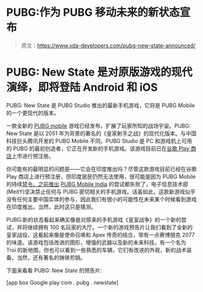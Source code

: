 # PUBG:作为 PUBG 移动未来的新状态宣布

> 原文：<https://www.xda-developers.com/pubg-new-state-announced/>

# PUBG: New State 是对原版游戏的现代演绎，即将登陆 Android 和 iOS

PUBG: New State 是 PUBG Studio 推出的最新手机游戏，它将是 PUBG Mobile 的一个更现代的版本。

一款全新的 [PUBG mobile](https://www.xda-developers.com/pubg-mobile-tips-tricks/) 游戏已经发布，扩展了玩家所知的战场宇宙。PUBG: New State 是以 2051 年为背景的著名的《皇家射手之战》的现代化版本。与中国科技巨头腾讯开发的 PUBG Mobile 不同，PUBG Studio 是 PC 和游戏机上可用的 PUBG 的最初创造者，它正在开发新的手机游戏。该游戏目前已在[谷歌 Play 商店](https://play.google.com/store/apps/details?id=com.pubg.newstate)上市进行预注册。

你可能有的最明显的问题是——它会在印度推出吗？尽管这款游戏目前已经在谷歌 Play 商店上进行预注册，但印度居民仍然无法使用，很可能是因为 PUBG Mobile 的持续[禁令。之前推出](https://www.xda-developers.com/pubg-mobile-lite-stop-working-india-october-30/) [PUBG Mobile India](https://www.xda-developers.com/pubg-corporation-announces-pubg-mobile-india-plans/) 的尝试都失败了，电子信息技术部(MeitY)坚决禁止任何与 PUBG 密切相关的手机游戏。话虽如此，这款新游戏似乎没有任何主要中国实体的参与，因此我们有很小的可能性在未来某个时候看到游戏在印度推出。当然，此时这只是猜测。

PUBG:新的状态看起来确实像是对原来的手机游戏《皇室战争》的一个新的尝试，并将继续拥有 100 名玩家的大厅。一个新的游戏预告片让我们看到了全新的皇家战役，这看起来像是使命召唤和 Apex 传奇的结合，带有一点赛博朋克 2077 的味道。该游戏包括改进的图形，增强的武器以及新的未来科技。有一个名为 Troi 的新地图，你也可以看到一些熟悉的车辆，它们有改进的外观，新的战术装备，当然，还有著名的铸铁煎锅。

下面来看看 PUBG: New State 的预告片:

[app box Google play com . pubg . newstate]